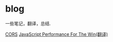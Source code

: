 # blog
一些笔记，翻译，总结.

[CORS](2016/CORS.md)
[JavaScript Performance For The Win(翻译)](2016/javascript-performance.md)
